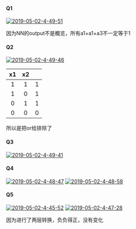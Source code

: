 #### Q1
<a href="https://ibb.co/QDKLLcF"><img src="https://i.ibb.co/bbKTT3g/2019-05-02-4-49-51.png" alt="2019-05-02-4-49-51" border="0"></a>

因为NN的output不是概览，所有a1+a1+a3不一定等于1

#### Q2
<a href="https://ibb.co/qdL4qpJ"><img src="https://i.ibb.co/7XxTMKk/2019-05-02-4-49-46.png" alt="2019-05-02-4-49-46" border="0"></a>

|x1|x2||
|:----:|:----:|:----:|
|1|1|1|
|1|0|1|
|0|1|1|
|0|0|0|

所以是把or给排除了
#### Q3
<a href="https://ibb.co/smB8YHt"><img src="https://i.ibb.co/GxhzSTF/2019-05-02-4-49-41.png" alt="2019-05-02-4-49-41" border="0"></a>

#### Q4
<a href="https://ibb.co/kxHdYWy"><img src="https://i.ibb.co/mGDxQMB/2019-05-02-4-48-47.png" alt="2019-05-02-4-48-47" border="0"></a>
<a href="https://imgbb.com/"><img src="https://i.ibb.co/fHkNRLw/2019-05-02-4-48-58.png" alt="2019-05-02-4-48-58" border="0"></a>


#### Q5
<a href="https://ibb.co/3dRT733"><img src="https://i.ibb.co/r0dQmjj/2019-05-02-4-45-52.png" alt="2019-05-02-4-45-52" border="0"></a>
<a href="https://ibb.co/18wRXcF"><img src="https://i.ibb.co/f4PrNJj/2019-05-02-4-47-28.png" alt="2019-05-02-4-47-28" border="0"></a>

因为进行了两层转换，负负得正，没有变化
